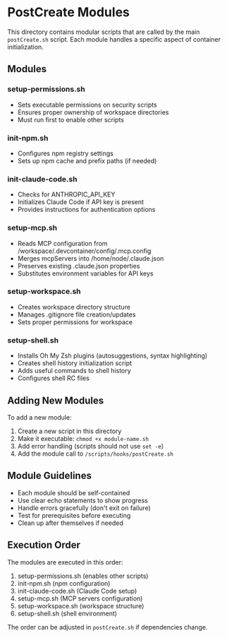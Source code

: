 # PostCreate Modules

This directory contains modular scripts that are called by the main `postCreate.sh` script. Each module handles a specific aspect of container initialization.

## Modules

### setup-permissions.sh
- Sets executable permissions on security scripts
- Ensures proper ownership of workspace directories
- Must run first to enable other scripts

### init-npm.sh
- Configures npm registry settings
- Sets up npm cache and prefix paths (if needed)

### init-claude-code.sh
- Checks for ANTHROPIC_API_KEY
- Initializes Claude Code if API key is present
- Provides instructions for authentication options

### setup-mcp.sh
- Reads MCP configuration from /workspace/.devcontainer/config/.mcp.config
- Merges mcpServers into /home/node/.claude.json
- Preserves existing .claude.json properties
- Substitutes environment variables for API keys

### setup-workspace.sh
- Creates workspace directory structure
- Manages .gitignore file creation/updates
- Sets proper permissions for workspace

### setup-shell.sh
- Installs Oh My Zsh plugins (autosuggestions, syntax highlighting)
- Creates shell history initialization script
- Adds useful commands to shell history
- Configures shell RC files

## Adding New Modules

To add a new module:

1. Create a new script in this directory
2. Make it executable: `chmod +x module-name.sh`
3. Add error handling (scripts should not use `set -e`)
4. Add the module call to `/scripts/hooks/postCreate.sh`

## Module Guidelines

- Each module should be self-contained
- Use clear echo statements to show progress
- Handle errors gracefully (don't exit on failure)
- Test for prerequisites before executing
- Clean up after themselves if needed

## Execution Order

The modules are executed in this order:
1. setup-permissions.sh (enables other scripts)
2. init-npm.sh (npm configuration)
3. init-claude-code.sh (Claude Code setup)
4. setup-mcp.sh (MCP servers configuration)
5. setup-workspace.sh (workspace structure)
6. setup-shell.sh (shell environment)

The order can be adjusted in `postCreate.sh` if dependencies change.